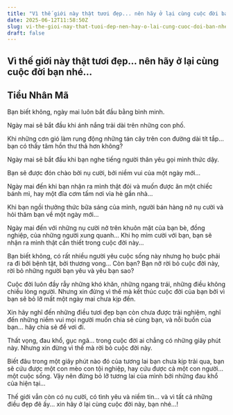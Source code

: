 ```yaml
---
title: "Vì thế giới này thật tươi đẹp... nên hãy ở lại cùng cuộc đời bạn nhé..."
date: 2025-06-12T11:58:50Z
slug: vi-the-gioi-nay-that-tuoi-dep-nen-hay-o-lai-cung-cuoc-doi-ban-nhe
draft: false
---
```


## Vì thế giới này thật tươi đẹp... nên hãy ở lại cùng cuộc đời bạn nhé...

## Tiểu Nhân Mã

Bạn biết không, ngày mai luôn bắt đầu bằng bình minh.
 
 
Ngày mai sẽ bắt đầu khi ánh nắng trải dài trên những con phố.
 
Khi những cơn gió làm rung động những tán cây trên con đường dài tít tắp... bạn có thấy tâm hồn thư thả hơn không?
 
Ngày mai sẽ bắt đầu khi bạn nghe tiếng người thân yêu gọi mình thức dậy.
 
Bạn sẽ được đón chào bởi nụ cười, bởi niềm vui của một ngày mới...
 
Ngày mai đến khi bạn nhận ra mình thật đói và muốn được ăn một chiếc bánh mì, hay một đĩa cơm tấm nơi vỉa hè gần nhà...
 
Khi bạn ngồi thưởng thức bữa sáng của mình, người bán hàng nở nụ cười và hỏi thăm bạn về một ngày mới...
 
Ngày mai đến với những nụ cười nở trên khuôn mặt của bạn bè, đồng nghiệp, của những người xung quanh... Khi họ mỉm cười với bạn, bạn sẽ nhận ra mình thật cần thiết trong cuộc đời này...
 
Bạn biết không, có rất nhiều người yêu cuộc sống này nhưng họ buộc phải ra đi bởi bệnh tật, bởi thương vong... Còn bạn? Bạn nỡ rời bỏ cuộc đời này, rời bỏ những người bạn yêu và yêu bạn sao?
 
Cuộc đời luôn đầy rẫy những khó khăn, những ngang trái, những điều không chiều lòng người. Nhưng xin đừng vì thế mà kết thúc cuộc đời của bạn bởi vì bạn sẽ bỏ lỡ mất một ngày mai chưa kịp đến.
 
Xin hãy nghĩ đến những điều tươi đẹp bạn còn chưa được trải nghiệm, nghĩ đến những niềm vui mọi người muốn chia sẻ cùng bạn, và nỗi buồn của bạn... hãy chia sẻ để vơi đi.
 
Thất vọng, đau khổ, gục ngã... trong cuộc đời ai chẳng có những giây phút này. Nhưng xin đừng vì thế mà rời bỏ cuộc đời này.
 
Biết đâu trong một giây phút nào đó của tương lai bạn chưa kịp trải qua, bạn sẽ cứu được một con mèo con tội nghiệp, hay cứu được cả một con người... một cuộc sống. Vậy nên đừng bỏ lỡ tương lai của mình bởi những đau khổ của hiện tại...
 
 
 
Thế giới vẫn còn có nụ cười, có tình yêu và niềm tin... và vì tất cả những điều đẹp đẽ ấy... xin hãy ở lại cùng cuộc đời này, bạn nhé...!